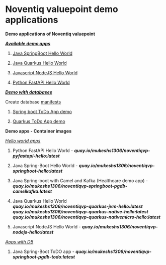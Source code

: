 # Noventiq valuepoint demo applications

**Demo applications of Noventiq valuepoint**


<u>___Available demo apps___</u>

1. [Java SpringBoot Hello World](./01-Springboot-hello-world/README.md)

2. [Java Quarkus Hello World](./02-Quarkus-hello-world/README.md)

3. [Javascript NodeJS Hello World](./03-Nodejs-hello-world/README.md)

4. [Python FastAPI Hello World](./04-PyFastapi-hello-world/README.md)


<u>___Demo with databases___</u>

Create database [manifests](./00-DB-manifests-OCP-K8s/README.md)

1. [Spring boot ToDo App demo](./02-Springboot-todo-postgresDB/README.md)

2. [Quarkus ToDo App demo](./02-Quarkus-todo-postgresDB/README.md)

**Demo apps - Container images**

<u>_Hello world apps_</u>

1. Python FastAPI Hello World - ___quay.io/mukeshs1306/noventiqvp-pyfastapi-hello:latest___

2. Java Spring-Boot Hello World - ___quay.io/mukeshs1306/noventiqvp-springboot-hello:latest___

3. Java Spring-boot with Camel and Kafka (Healthcare demo app) - ___quay.io/mukeshs1306/noventiqvp-springboot-pgdb-camelkafka:latest___

4. Java Quarkus Hello World  
                             ___quay.io/mukeshs1306/noventiqvp-quarkus-jvm-hello:latest___    
                             ___quay.io/mukeshs1306/noventiqvp-quarkus-native-hello:latest___   
                             ___quay.io/mukeshs1306/noventiqvp-quarkus-nativemicro-hello:latest___

5. Javascript NodeJS Hello World - ___quay.io/mukeshs1306/noventiqvp-nodejs-hello:latest___


<u>_Apps with DB_</u>

1. Java Spring-Boot ToDO app - ___quay.io/mukeshs1306/noventiqvp-springboot-pgdb-todo:latest___
